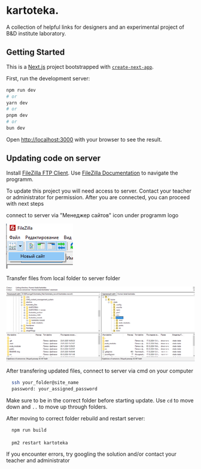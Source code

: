 # kartoteka.

A collection of helpful links for designers and an experimental project of B&D institute laboratory.

## Getting Started

This is a [Next.js](https://nextjs.org) project bootstrapped with [`create-next-app`](https://github.com/vercel/next.js/tree/canary/packages/create-next-app).


First, run the development server:

```bash
npm run dev
# or
yarn dev
# or
pnpm dev
# or
bun dev
```

Open [http://localhost:3000](http://localhost:3000) with your browser to see the result.

## Updating code on server

Install [FileZilla FTP Client](https://filezilla-project.org/download.php?type=client).
Use [FileZilla Documentation](https://wiki.filezilla-project.org/Using) to navigate the programm.

To update this project you will need access to server. Contact your teacher or administrator for permission. After you are connected, you can proceed with next steps

connect to server via "Менеджер сайтов" icon under programm logo

![Connect to server](https://github.com/marooncoucal/kartoteka-rework/blob/master/README-img/connect-filezilla.png)

Transfer files from local folder to server folder

![filezilla-window-example](https://github.com/marooncoucal/kartoteka-rework/blob/master/README-img/filezilla-window-example.png)

After transfering updated files, connect to server via cmd on your computer

```bash
  ssh your_folder@site_name
  password: your_assigned_password
```

Make sure to be in the correct folder before starting update. Use `cd` to move down and `..` to move up through folders.

After moving to correct folder rebuild and restart server:

```bash
  npm run build

  pm2 restart kartoteka
```

If you encounter errors, try googling the solution and/or contact your teacher and administrator